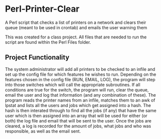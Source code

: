 # Perl-Printer-Clear
A Perl script that checks a list of printers on a network and clears their queue (meant to be used in crontab) and emails the user warning them

This was created for a class project. All files that are needed to run the script are found within the Perl Files folder.

## Project Functionality
The system administrator will add all printers to be checked to an infile and set up the config file for which features he wishes to run. Depending on the features chosen in the config file (RUN, EMAIL, LOG), the program will step into those switches which will call the appropriate subroutines. If all conditions are true for the switch, the program will run, clear the queue, email the user and log that information (and any combination of these). The program reads the printer names from an infile, matches them to an awk of lpstat and lists all the users and jobs which get assigned into a hash. The hash is then interated through to find all the jobs (if any) that have the same user which is then assigned into an array that will be used for either (or both) the log file and email that will be sent to the user. Once the jobs are cleared, a log is recorded for the amount of jobs, what jobs and who was responsible, as well as the email sent.


